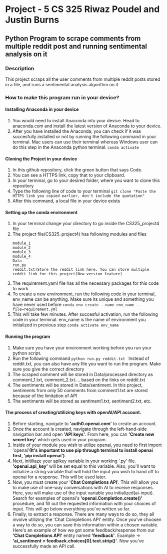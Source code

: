 # Project - 5 CS 325 Riwaz Poudel and Justin Burns
## Python Program to scrape comments from multiple reddit post and running sentimental analysis on it
### Description
This project scraps all the user comments from multiple reddit posts stored in a file, and runs a sentimental analysis algorithm on it
### How to make this program run in your device?
#### Installing Anaconda in your device
1. You would need to install Anaconda into your device. Head to anaconda.com and install the latest version of Anaconda to your device.
2. After you have installed the Anaconda, you can check if it was succesfully installed or not by running the following command in your terminal. Mac users can use their terminal whereas Windows user can do this step in the Anaconda python terminal. 
   ```conda activate```
#### Cloning the Project in your device
1. In this github repository, click the green button that says Code.
2. You can see a HTTPS link, copy that to your clipboard.
3. In your terminal, go to your desired folder, where you want to clone this repository
4. Type the following line of code to your terminal
   ```git clone "Paste the HTTPS link you copied earlier, don't include the quotation"```
5. After this command, a local file in your device exists
#### Setting up the conda environment
1. In your terminal change your directory to go inside the CS325_project4 file
2. The project file(CS325_project4) has following modules and files
   ```
   module_1
   module_2
   module_3
   module_4
   Data
   run.py
   reddit.txt(Store the reddit link here. You can store multiple reddit link for this project(New version feature)
   ```
3. The requirement.yaml file has all the necessary packages for this code to work
4. To create a new environment, run the following code in your terminal, env_name can be anything. Make sure its unique and something you have never used before
   ```conda env create --name env_name --file=requirement.yml```
5. This will take few minutes. After succesful activation, run the following code in your terminal. env_name is the name of environment you initialized in previous step
   ```conda activate env_name```
#### Running the program
   
   1. Make sure you have your environment working before you run your python script.
   2. Run the following command
      ```python run.py reddit.txt ```
      Instead of reddit.txt, you can also have any file you want to run the program. Make sure you give the correct directory
   4. The scraped comment will be stored in Data/processed directory as comment_1.txt, comment_2.txt.... based on the links on reddit.txt
   5. The sentiments will be stored in Data/sentiment. In this project, sentiments from only 50 comments from comment1.txt are stored because of the limitation of API
   6. The sentiments will be stored as sentiment1.txt, sentiment2.txt, etc.

#### The process of creating/utilizing keys with openAI/API account.
   1. Before starting, navigate to **'auth0.openai.com'** to create an account.
   2. Once the account is created, navigate through the left-hand-side navigation bar and open **'API keys'**. From here, you can **'Create new secret key'** which gets used in your program.
   3. Inside of your module you wish to utilize openai, you need to first import 'openai'**(It's important to use pip through terminal to install openai first, 'pip install openai')**.
   4. Next, initiliaze your apikey variable in your working '.py' file. **'openai.api_key'** will be set equal to this variable. Also, you'll want to initialize a string variable that will hold the input you wish to hand off to openai for a response. This will be used later.
   5. Now, you must create your '**Chat Completions API**'. This will allow you to make use of one-way conversations with AI to receive responses. Here, you will make use of the input variable you initialized(ai-input). Search for examples of openai's **'openai.Completion.create()'** procedure, and fill out the requested information with your choices of input. This will go below everything you've written so far.
   6. Finally, to extract a response. There are many ways to do so, they all involve utilizing the 'Chat Completions API' entity. Once you've choosen a way to do so, you can save this information within a chosen variable. Here's an example of how we got some feedback/response from our **'Chat Completions API'** entity named **'feedback'**. Example -> **'ai_sentiment = feedback.choices[0].text.strip()'**. Now you've successfully made an API  call.
